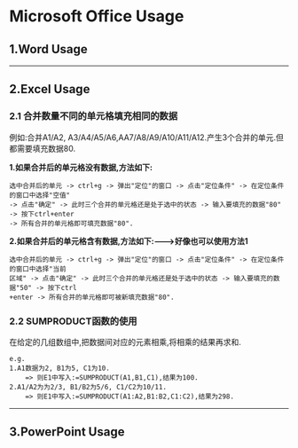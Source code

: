 # Microsoft Office Usage

## 1.Word Usage

***

## 2.Excel Usage

### 2.1 合并数量不同的单元格填充相同的数据

例如:合并A1/A2, A3/A4/A5/A6,AA7/A8/A9/A10/A11/A12.产生3个合并的单元.但都需要填充数据80.

**1.如果合并后的单元格没有数据,方法如下:**

	选中合并后的单元 -> ctrl+g -> 弹出"定位"的窗口 -> 点击"定位条件" -> 在定位条件的窗口中选择"空值"
	-> 点击"确定" -> 此时三个合并的单元格还是处于选中的状态 -> 输入要填充的数据"80" -> 按下ctrl+enter
	-> 所有合并的单元格即可填充数据"80".

**2.如果合并后的单元格含有数据,方法如下:--->好像也可以使用方法1**

	选中合并后的单元 -> ctrl+g -> 弹出"定位"的窗口 -> 点击"定位条件" -> 在定位条件的窗口中选择"当前
	区域" -> 点击"确定" -> 此时三个合并的单元格还是处于选中的状态 -> 输入要填充的数据"50" -> 按下ctrl
	+enter -> 所有合并的单元格即可被新填充数据"80".

### 2.2 SUMPRODUCT函数的使用

在给定的几组数组中,把数据间对应的元素相乘,将相乘的结果再求和.

	e.g.
	1.A1数据为2, B1为5, C1为10.
		=> 则E1中写入:=SUMPRODUCT(A1,B1,C1),结果为100.
	2.A1/A2为为2/3, B1/B2为5/6, C1/C2为10/11.
		=> 则E1中写入:=SUMPRODUCT(A1:A2,B1:B2,C1:C2),结果为298.

***

## 3.PowerPoint Usage